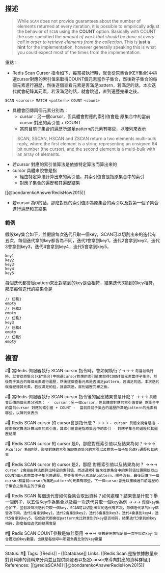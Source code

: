 




## 描述

> While `SCAN` does not provide guarantees about the number of elements returned at every iteration, it is possible to empirically adjust the behavior of `SCAN` using the **COUNT** option. Basically with COUNT the user specified the _amount of work that should be done at every call in order to retrieve elements from the collection_. This is **just a hint** for the implementation, however generally speaking this is what you could expect most of the times from the implementation.

重點：
- Redis Scan Cursor 指令如下，每當被執行時，就會從原集合(KEY集合)中挑選cursor對應的索引值來取得COUNT個元素當作子集合，然後對子集合的每個元素進行遍歷，然後逐個查看元素是否滿足pattern，若滿足的話，本次迭代就會紀錄其元素，若沒滿足的話，就會跳過，直到遍歷完畢之後。

```
SCAN <cursor> MATCH <pattern> COUNT <count>
```

- 具體會回傳兩個元素分別為：
	-  cursor：另一個cursor，但具體會對應的索引值會是 原集合中的當前cursor 對應的索引值 + COUNT
	-  當前目前子集合的遍歷所滿足pattern的元素有哪些，以陣列來表示

> SCAN, SSCAN, HSCAN and ZSCAN return a two elements multi-bulk reply, where the first element is a string representing an unsigned 64 bit number (the cursor), and the second element is a multi-bulk with an array of elements.

- 若cursor 對應的索引值算法是依據特定算法而算出來的
- cursor 具體來說會是指
	- 經由特定算法計算出來的索引值，其索引值會是指原集合中的索引
	- 對應子集合的遍歷和其遍歷結果

[[@bondarenkoAnswerRedisHow2015]] 
- 若cursor 為0的話，那麼對應的索引值即為原集合的索引以及對第一個子集合進行遍歷和其結果
### 範例
假設key集合如下，並假設每次迭代只取一個key，SCAN可以切割出來的迭代有五次，每個迭代拿的key都皆為不同，迭代1會拿到key1，迭代2會拿到key2，迭代3會拿到key3，迭代4會拿到key4，迭代5會拿到key5，
```
key1
key2
key3
key4
key5
```

每個迭代都會從pattern來比對拿到的key是否相符，結果迭代3拿到的key相符，那麼每個迭代的結果會是
```
// 任務1
empty
// 任務2
empty
// 任務3
key3
// 任務4
empty
// 任務5
empty
```


## 複習

#🧠  當Redis 伺服器執行 SCAN cursor 指令時，會如何執行？->->-> `每當被執行時，就會從原集合(KEY集合)中挑選cursor對應的索引值來取得COUNT個元素當作子集合，然後對子集合的每個元素進行遍歷，然後逐個查看元素是否滿足pattern，若滿足的話，本次迭代就會紀錄其元素，若沒滿足的話，就會跳過，直到遍歷完畢之後。`
<!--SR:!2022-07-28,10,250-->

#🧠 當Redis 伺服器執行 SCAN cursor 指令後的回應結果會是什麼？ ->->-> `具體會回傳兩個元素分別為： -  cursor：另一個cursor，但具體會對應的索引值會是 原集合中的當前cursor 對應的索引值 + COUNT -  當前目前子集合的遍歷所滿足pattern的元素有哪些，以陣列來表示`
<!--SR:!2022-07-28,10,250-->

#🧠 Redis SCAN cursor 的 cursor會是指什麼？->->-> `- cursor 具體來說會是指 - 經由特定算法計算出來的索引值，其索引值會是指原集合中的索引 - 對應子集合的遍歷和其遍歷結果`
<!--SR:!2022-07-18,3,250-->

#🧠 Redis SCAN cursor 的 cursor 是0，那麼對應索引值以及結果為何？->->-> ` 若cursor 為0的話，那麼對應的索引值即為原集合的索引以及對第一個子集合進行遍歷和其結果`
<!--SR:!2022-07-28,10,250-->


#🧠 Redis SCAN cursor 的 cursor 是2，那麼 對應索引值以及結果為何？ ->->-> `cursor 2會經由算法而算出特定的索引值，而透過索引值來從原集合中的索引值位置開始取出COUNT個元素來當作子集合來遍歷，並查看哪些元素滿足pattern，哪些沒有，最後回傳下一個cursor和當前cursor所滿足pattern的元素有哪些，下一個cursor會是以接續著目前遍歷的子集合之後為主的子集合`
<!--SR:!2022-07-20,2,230-->

#🧠 Redis SCAN 每個迭代會如何從集合取出資料？如何處理？結果會是什麼？舉一個例子，以五個Key作為集合以及每一次迭代只取一個key為例 ->->-> `假設key集合如下，並假設每次迭代只取一個key，SCAN可以切割出來的迭代有五次，每個迭代拿的key都皆為不同，迭代1會拿到key1，迭代2會拿到key2，迭代3會拿到key3，迭代4會拿到key4，迭代5會拿到key5，每個迭代都會從pattern來比對拿到的key是否相符，結果迭代3拿到的key相符，那麼每個迭代的結果會是`
<!--SR:!2022-07-18,3,250-->


#🧠  Redis SCAN COUNT參數是做什麼用 ->->-> `參數是用來指定每一次呼叫從key 集合獲取的key數量，也就是每個呼叫所要負責比對的key數量`
<!--SR:!2022-07-22,28,250-->

---
Status: #🌱 
Tags:
[[Redis]] - [[Database]]
Links:
[[Redis Scan 是按依據數量來對資料庫的資料來分頁並且提供開發者以指定cursor來導向對應的資料群組]]
References:
[[@redisSCAN]]
[[@bondarenkoAnswerRedisHow2015]]